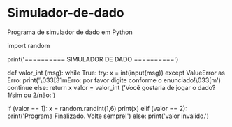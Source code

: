 # Simulador-de-dado
Programa de simulador de dado em Python




import random


print('========== SIMULADOR DE DADO ==========')

def valor_int (msg):
    while True:
        try:
            x = int(input(msg))
        except ValueError as Erro:
            print('\033[31mErro: por favor digite conforme o enunciado!\033[m')
            continue
        else:
            return x
valor = valor_int ('Você gostaria de jogar o dado? 1/sim ou 2/não:')

if (valor == 1):
    x = random.randint(1,6)
    print(x)
elif (valor == 2):
    print('Programa Finalizado. Volte sempre!')
else:
    print('valor invalido.')


